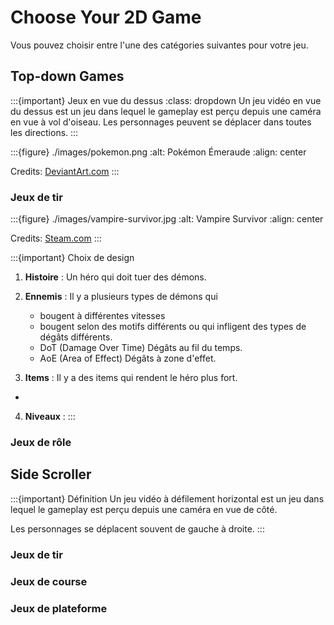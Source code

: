 # Choose Your 2D Game

Vous pouvez choisir entre l'une des catégories suivantes pour votre jeu.

## Top-down Games

:::{important} Jeux en vue du dessus
:class: dropdown
Un jeu vidéo en vue du dessus est un jeu dans lequel le gameplay est perçu depuis une caméra en vue à vol d'oiseau.
Les personnages peuvent se déplacer dans toutes les directions.
:::

:::{figure} ./images/pokemon.png
:alt: Pokémon Émeraude
:align: center

Credits: [DeviantArt.com](https://www.deviantart.com/lazzxion-keyblade/art/Pokemon-Emerald-Shimmer-WIP-343764514)
:::

### Jeux de tir

:::{figure} ./images/vampire-survivor.jpg
:alt: Vampire Survivor
:align: center

Credits: [Steam.com](https://store.steampowered.com/app/1794680/Vampire_Survivors/)
:::

:::{important} Choix de design
1. **Histoire** : Un héro qui doit tuer des démons.
2. **Ennemis** : Il y a plusieurs types de démons qui
    - bougent à différentes vitesses
    - bougent selon des motifs différents
ou qui infligent des types de dégâts différents.
    - DoT (Damage Over Time) Dégâts au fil du temps.
    - AoE (Area of Effect) Dégâts à zone d'effet.

3. **Items** : Il y a des items qui rendent le héro plus fort.
- 

4. **Niveaux** :
:::

### Jeux de rôle


## Side Scroller

:::{important} Définition
Un jeu vidéo à défilement horizontal est un jeu dans lequel le gameplay est perçu depuis une caméra en vue de côté.

Les personnages se déplacent souvent de gauche à droite.
:::

### Jeux de tir

### Jeux de course

### Jeux de plateforme
 